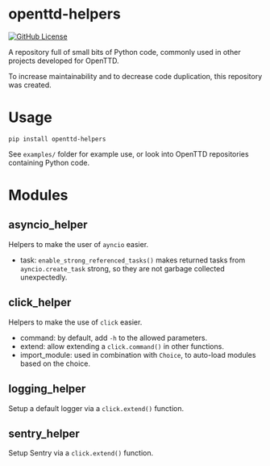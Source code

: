 # openttd-helpers

[![GitHub License](https://img.shields.io/github/license/OpenTTD/py-helpers)](https://github.com/OpenTTD/py-helpers/blob/main/LICENSE)

A repository full of small bits of Python code, commonly used in other
projects developed for OpenTTD.

To increase maintainability and to decrease code duplication, this repository
was created.

# Usage

`pip install openttd-helpers`

See `examples/` folder for example use, or look into OpenTTD repositories containing Python code.

# Modules

## asyncio_helper

Helpers to make the user of `ayncio` easier.

- task: `enable_strong_referenced_tasks()` makes returned tasks from `ayncio.create_task` strong, so they are not garbage collected unexpectedly.

## click_helper

Helpers to make the use of `click` easier.

- command: by default, add `-h` to the allowed parameters.
- extend: allow extending a `click.command()` in other functions.
- import_module: used in combination with `Choice`, to auto-load modules based on the choice.

## logging_helper

Setup a default logger via a `click.extend()` function.

## sentry_helper

Setup Sentry via a `click.extend()` function.
